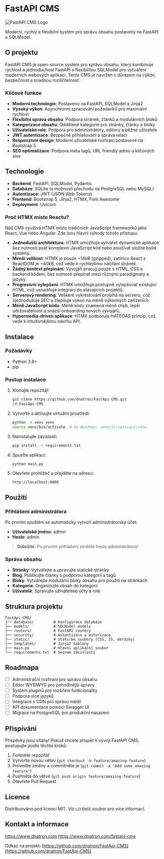 # FastAPI CMS

![FastAPI CMS Logo](static/img/logo.png)

Moderní, rychlý a flexibilní systém pro správu obsahu postavený na FastAPI a SQLModel.

## O projektu

FastAPI CMS je open-source systém pro správu obsahu, který kombinuje rychlost a jednoduchost FastAPI s flexibilitou SQLModel pro vytváření moderních webových aplikací. Tento CMS je navržen s důrazem na výkon, bezpečnost a snadnou rozšiřitelnost.

### Klíčové funkce

- **Moderní technologie**: Postaveno na FastAPI, SQLModel a Jinja2
- **Vysoký výkon**: Asynchronní zpracování požadavků pro maximální rychlost
- **Flexibilní správa obsahu**: Podpora stránek, článků a modulárních bloků
- **Kategorizace obsahu**: Oddělené kategorie pro stránky, články a bloky
- **Uživatelské role**: Podpora pro administrátory, editory a běžné uživatele
- **JWT autentizace**: Bezpečné přihlašování a správa relací
- **Responzivní design**: Moderní uživatelské rozhraní postavené na Bootstrap 5
- **SEO optimalizace**: Podpora meta tagů, URL friendly adres a klíčových slov

## Technologie

- **Backend**: FastAPI, SQLModel, Pydantic
- **Databáze**: SQLite (s možností přechodu na PostgreSQL nebo MySQL)
- **Autentizace**: JWT (JSON Web Tokens)
- **Frontend**: Bootstrap 5, Jinja2, HTMX, Font Awesome
- **Deployment**: Uvicorn

### Proč HTMX místo Reactu?

Náš CMS využívá HTMX místo tradičních JavaScript frameworků jako React, Vue nebo Angular. Zde jsou hlavní výhody tohoto přístupu:

- **Jednodušší architektura**: HTMX umožňuje vytvářet dynamické aplikace bez nutnosti psát komplexní JavaScript kód nebo používat složité build systémy.
- **Menší velikost**: HTMX je pouze ~14kB (gzipped), zatímco React s ReactDOM je ~40kB, což vede k rychlejšímu načítání stránek.
- **Žádný kontext přepínání**: Vývojáři pracují pouze s HTML, CSS a backend kódem, bez nutnosti přepínat mezi různými paradigmaty a jazyky.
- **Progresivní vylepšení**: HTMX umožňuje postupně vylepšovat existující HTML, což usnadňuje integraci do stávajících projektů.
- **Serverový rendering**: Veškeré vykreslování probíhá na serveru, což zjednodušuje SEO a zlepšuje výkon na méně výkonných zařízeních.
- **Méně JavaScript kódu**: Méně kódu znamená méně chyb, lepší udržovatelnost a snazší onboarding nových vývojářů.
- **Hypermedia-driven aplikace**: HTMX podporuje HATEOAS princip, což vede k intuitivnějšímu návrhu API.

## Instalace

### Požadavky

- Python 3.8+
- pip

### Postup instalace

1. Klonujte repozitář:
   ```bash
   git clone https://github.com/dnatron/FastApi-CMS.git
   cd FastApi-CMS
   ```

2. Vytvořte a aktivujte virtuální prostředí:
   ```bash
   python -m venv venv
   source venv/bin/activate  # Na Windows: venv\Scripts\activate
   ```

3. Nainstalujte závislosti:
   ```bash
   pip install -r requirements.txt
   ```

4. Spusťte aplikaci:
   ```bash
   python main.py
   ```

5. Otevřete prohlížeč a přejděte na adresu:
   ```
   http://localhost:8000
   ```

## Použití

### Přihlášení administrátora

Po prvním spuštění se automaticky vytvoří administrátorský účet:
- **Uživatelské jméno**: admin
- **Heslo**: admin

> **Důležité**: Po prvním přihlášení změňte heslo administrátora!

### Správa obsahu

- **Stránky**: Vytvářejte a upravujte statické stránky
- **Blog**: Publikujte články s podporou kategorií a tagů
- **Bloky**: Vytvářejte modulární bloky obsahu pro použití na stránkách
- **Kategorie**: Organizujte obsah do kategorií
- **Uživatelé**: Spravujte uživatelské účty a role

## Struktura projektu

```
FastApi-CMS/
├── database/         # Konfigurace databáze
├── models/           # SQLModel modely
├── routers/          # FastAPI routery
├── security/         # Autentizace a autorizace
├── static/           # Statické soubory (CSS, JS, obrázky)
├── templates/        # Jinja2 šablony
├── main.py           # Hlavní aplikační soubor
└── requirements.txt  # Seznam závislostí
```

## Roadmapa

- [ ] Administrační rozhraní pro správu obsahu
- [ ] Editor WYSIWYG pro pohodlnější úpravy
- [ ] Systém pluginů pro rozšíření funkcionality
- [ ] Podpora více jazyků
- [ ] Integrace s CDN pro správu médií
- [ ] API dokumentace pomocí Swagger UI
- [ ] Migrace na PostgreSQL pro produkční nasazení

## Přispívání

Příspěvky jsou vítány! Pokud chcete přispět k vývoji FastAPI CMS, postupujte podle těchto kroků:

1. Forkněte repozitář
2. Vytvořte novou větev (`git checkout -b feature/amazing-feature`)
3. Proveďte změny a commitněte je (`git commit -m 'Add some amazing feature'`)
4. Pushněte do větve (`git push origin feature/amazing-feature`)
5. Otevřete Pull Request

## Licence

Distribuováno pod licencí MIT. Viz `LICENSE` soubor pro více informací.

## Kontakt a informace

https://www.dnatron.com
https://www.dnatron.com/fastapi-cms

Odkaz na projekt: [https://github.com/dnatron/FastApi-CMS](https://github.com/dnatron/FastApi-CMS)
